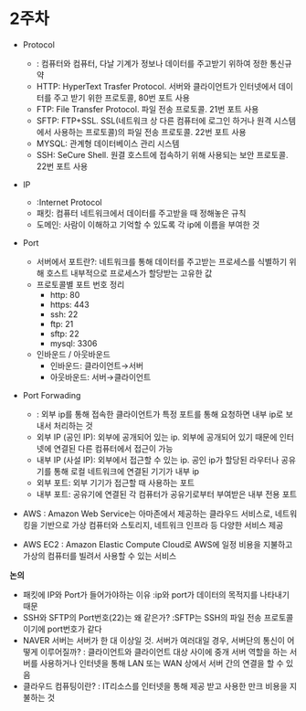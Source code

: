 # 2주차

- Protocol
    - : 컴퓨터와 컴퓨터, 다날 기계가 정보나 데이터를 주고받기 위하여 정한 통신규약
    - HTTP: HyperText Trasfer Protocol. 서버와 클라이언트가 인터넷에서 데이터를 주고 받기 위한 프로토콜, 80번 포트 사용
    - FTP: File Transfer Protocol. 파일 전송 프로토콜. 21번 포트 사용
    - SFTP: FTP+SSL. SSL(네트워크 상 다른 컴퓨터에 로그인 하거나 원격 시스템에서 사용하는 프로토콜)의 파일 전송 프로토콜. 22번 포트 사용
    - MYSQL: 관계형 데이터베이스 관리 시스템
    - SSH: SeCure Shell. 원결 호스트에 접속하기 위해 사용되는 보안 프로토콜. 22번 포트 사용
- IP
    - :Internet Protocol
    - 패킷: 컴퓨터 네트워크에서 데이터를 주고받을 때 정해놓은 규칙
    - 도메인: 사람이 이해하고 기억할 수 있도록 각 ip에 이름을 부여한 것
    
- Port
    - 서버에서 포트란?: 네트워크를 통해 데이터를 주고받는 프로세스를 식별하기 위해 호스트 내부적으로 프로세스가 할당받는 고유한 값
    - 프로토콜별 포트 번호 정리
        - http: 80
        - https: 443
        - ssh: 22
        - ftp: 21
        - sftp: 22
        - mysql: 3306
    - 인바운드 / 아웃바운드
        - 인바운드: 클라이언트→서버
        - 아웃바운드: 서버→클라이언트
- Port Forwading
    - : 외부 ip를 통해 접속한 클라이언트가 특정 포트를 통해 요청하면 내부 ip로 보내서 처리하는 것
    - 외부 IP (공인 IP): 외부에 공개되어 있는 ip. 외부에 공개되어 있기 때문에 인터넷에 연결된 다른 컴퓨터에서 접근이 가능
    - 내부 IP (사설 IP): 외부에서 접근할 수 있는 ip. 공인 ip가 할당된 라우터나 공유기를 통해 로컬 네트워크에 연결된 기기가 내부 ip
    - 외부 포트: 외부 기기가 접근할 때 사용하는 포트
    - 내부 포트: 공유기에 연결된 각 컴퓨터가 공유기로부터 부여받은 내부 전용 포트
- AWS
: Amazon Web Service는 아마존에서 제공하는 클라우드 서비스로, 네트워킹을 기반으로 가상 컴퓨터와 스토리지, 네트워크 인프라 등 다양한 서비스 제공
- AWS EC2
: Amazon Elastic Compute Cloud로 AWS에 일정 비용을 지불하고 가상의 컴퓨터를 빌려서 사용할 수 있는 서비스

**논의**

- 패킷에 IP와 Port가 들어가야하는 이유
:ip와 port가 데이터의 목적지를 나타내기 때문
- SSH와 SFTP의 Port번호(22)는 왜 같은가?
:SFTP는 SSH의 파일 전송 프로토콜이기에 port번호가 같다
- NAVER 서버는 서버가 한 대 이상일 것. 서버가 여러대일 경우, 서버단의 통신이 어떻게 이루어질까?
: 클라이언트와 클라이언트 대상 사이에 중개 서버 역할을 하는 서버를 사용하거나 인터넷을 통해 LAN 또는 WAN 상에서 서버 간의 연결을 할 수 있음
- 클라우드 컴퓨팅이란?
: IT리소스를 인터넷을 통해 제공 받고 사용한 만크 비용을 지불하는 것
